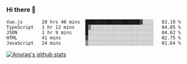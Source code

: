 ### Hi there 👋



<!--
**webB1an/webB1an** is a ✨ _special_ ✨ repository because its `README.md` (this file) appears on your GitHub profile.

Here are some ideas to get you started:

- 🔭 I’m currently working on ...
- 🌱 I’m currently learning ...
- 👯 I’m looking to collaborate on ...
- 🤔 I’m looking for help with ...
- 💬 Ask me about ...
- 📫 How to reach me: ...
- 😄 Pronouns: ...
- ⚡ Fun fact: ...
-->

<!--START_SECTION:waka-->

```text
Vue.js       20 hrs 48 mins  ████████████████████▓░░░░   83.19 %
TypeScript   1 hr 12 mins    █▒░░░░░░░░░░░░░░░░░░░░░░░   04.85 %
JSON         1 hr 9 mins     █░░░░░░░░░░░░░░░░░░░░░░░░   04.62 %
HTML         41 mins         ▓░░░░░░░░░░░░░░░░░░░░░░░░   02.75 %
JavaScript   24 mins         ▒░░░░░░░░░░░░░░░░░░░░░░░░   01.64 %
```

<!--END_SECTION:waka-->


[![Anurag's github stats](https://github-readme-stats.vercel.app/api?username=webB1an&show_icons=true&theme=radical)](https://github.com/anuraghazra/github-readme-stats)


